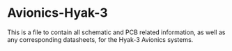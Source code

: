 # Avionics-Hyak-3

This is a file to contain all schematic and PCB related information, as well as any corresponding datasheets, for the Hyak-3 Avionics systems.
